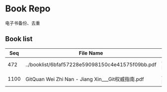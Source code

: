 Book Repo
=========

电子书备份、去重

Book list
---------

| Seq | File Name | Size | MD5 |
| --- | --------- | ---- | --- |
| 472 | ../booklist/6bfaf57228e59098150c4e41575f09bb.pdf | 49.8 MB | 6bfaf57228e59098150c4e41575f09bb | 
| 1100 | GitQuan Wei Zhi Nan - Jiang Xin___Git权威指南.pdf | 49.8 MB | 6bfaf57228e59098150c4e41575f09bb | 
